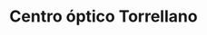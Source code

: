 ---
title: "Centro óptico Torrellano"
url: /torrellano/centro-optico-torrellano/
shop: audífonos
---